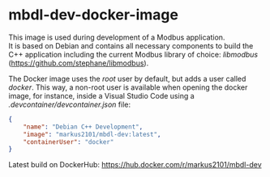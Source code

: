 # mbdl-dev-docker-image

This image is used during development of a Modbus application.  
It is based on Debian and contains all necessary components to build the C++ application including the current Modbus library of choice: _libmodbus_ (https://github.com/stephane/libmodbus).  

The Docker image uses the _root_ user by default, but adds a user called _docker_. This way, a non-root user is available when opening the docker image, for instance, inside a Visual Studio Code using a _.devcontainer/devcontainer.json_ file:

```json
{
	"name": "Debian C++ Development",
	"image": "markus2101/mbdl-dev:latest",
	"containerUser": "docker"
}
```  

Latest build on DockerHub: https://hub.docker.com/r/markus2101/mbdl-dev
